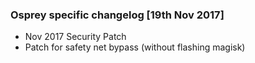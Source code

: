 ### Osprey specific changelog [19th Nov 2017]

* Nov 2017 Security Patch
* Patch for safety net bypass (without flashing magisk)
